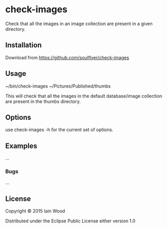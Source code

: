 # check-images

Check that all the images in an image collection are present in a given directory.

## Installation

Download from https://github.com/soulflyer/check-images

## Usage

~/bin/check-images ~/Pictures/Published/thumbs

This will check that all the images in the default database/image collection are present in the thumbs directory.

## Options

use check-images -h for the current set of options.

## Examples

...

### Bugs

...

## License

Copyright © 2015 Iain Wood

Distributed under the Eclipse Public License either version 1.0

